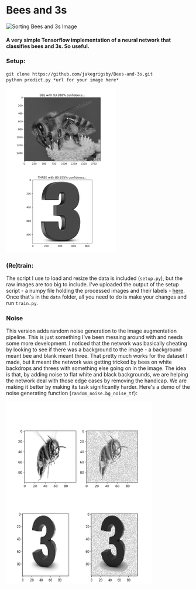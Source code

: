 # Bees and 3s
![Sorting Bees and 3s Image](data/readme-gif.gif)

#### A very simple Tensorflow implementation of a neural network that classifies bees and 3s. So useful.
### Setup:
```
git clone https://github.com/jakegrigsby/Bees-and-3s.git
python predict.py *url for your image here*
```
<img src="data/bee_prediction_1.png" width=300 align=left>
<img src="data/three_prediction_1.png" width=300>

### (Re)train:
The script I use to load and resize the data is included (`setup.py`), but the raw images are too big to include. I've uploaded the output of the setup script - a numpy file holding the processed images and their labels - [here](https://virginia.box.com/s/c10ct4laxstyovwqf0s7633vk87cw1hk). Once that's in the `data` folder, all you need to do is make your changes and run `train.py`.


### Noise
This version adds random noise generation to the image augmentation pipeline. This is just something I've been messing around with and needs some more development. I noticed that the network was basically cheating by looking to see if there was a background to the image -  a background meant bee and blank meant three. That pretty much works for the dataset I made, but it meant the network was getting tricked by bees on white backdrops and threes with something else going on in the image. The idea is that, by adding noise to flat white and black backgrounds, we are helping the network deal with those edge cases by removing the handicap. We are making it better by making its task significantly harder. Here's a demo of the noise generating function (`random_noise.bg_noise_tf`):

<img src="data/bee_noise.png" height=300 align=center>
<img src="data/Three_noise.png" height=200 width= 400 align=center>